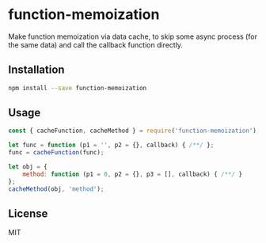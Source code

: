 # function-memoization
Make function memoization via data cache, to skip some async process (for the same data) and call the callback function directly.

## Installation
```sh
npm install --save function-memoization
```

## Usage
```js
const { cacheFunction, cacheMethod } = require('function-memoization');

let func = function (p1 = '', p2 = {}, callback) { /**/ };
func = cacheFunction(func);

let obj = {
    method: function (p1 = 0, p2 = {}, p3 = [], callback) { /**/ }
};
cacheMethod(obj, 'method');
```

## License
MIT

